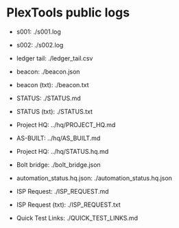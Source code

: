 # PlexTools public logs
* s001: ./s001.log
* s002: ./s002.log
* ledger tail: ./ledger_tail.csv

* beacon: ./beacon.json
* beacon (txt): ./beacon.txt
* STATUS: ./STATUS.md
* STATUS (txt): ./STATUS.txt
* Project HQ: ../hq/PROJECT_HQ.md
* AS-BUILT: ../hq/AS_BUILT.md












* Project HQ: ../hq/STATUS.hq.md
* Bolt bridge: ./bolt_bridge.json




* automation_status.hq.json: ./automation_status.hq.json

* ISP Request: ./ISP_REQUEST.md

* ISP Request (txt): ./ISP_REQUEST.txt

* Quick Test Links: ./QUICK_TEST_LINKS.md
